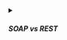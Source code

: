<!-- https://brandfolder.com/workbench/extract-text-from-image -->
<!-- ![for root](/img/interviews/angular/OSIvsTCP.png) -->

<details>
<summary><h5>SOAP vs REST</h5></summary>

SOAP and REST are two different ways to build APIs that transfer data over the Internet. ***SOAP is a protocol with pre-defined rules and a strict message format that uses only XML***. ***REST is an architectural style*** with recommendations and constraints that can use any media-type like XML, JSON, or plain text. Here is a table that summarizes some of the key differences between SOAP and REST:

| SOAP | REST |
|------|------|
| Stands for Simple Object Access Protocol | Stands for Representational State Transfer |
| Uses XML as the only data format | Can use any data format, such as XML, JSON, HTML, or plain text |
| Exposes application logic as services | Accesses named resources through a consistent interface |
| Operates through different interfaces for different operations | Operates through a single interface for all operations (such as GET, POST, PUT, DELETE) |
| Requires a SOAP envelope to wrap the message | Does not need any wrapper for the message |
| Supports complex transactions and distributed systems | Supports simple and stateless interactions |
| Can handle binary data and attachments | Relies on base64 encoding for binary data |
| Can use different transport protocols (such as HTTP, SMTP, TCP) | Based on HTTP only |
| More secure and standardized | More flexible and simple |

</details>
